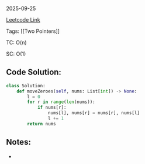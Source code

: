 
2025-09-25

[Leetcode Link](https://leetcode.com/problems/move-zeroes/description/?envType=study-plan-v2&envId=leetcode-75)

Tags: [[Two Pointers]]

TC: O(n)

SC: O(1)

## Code Solution: 

```python
class Solution:
    def moveZeroes(self, nums: List[int]) -> None:
        l = 0
        for r in range(len(nums)):
            if nums[r]:
                nums[l], nums[r] = nums[r], nums[l]
                l += 1
        return nums
```

## Notes:
- 
